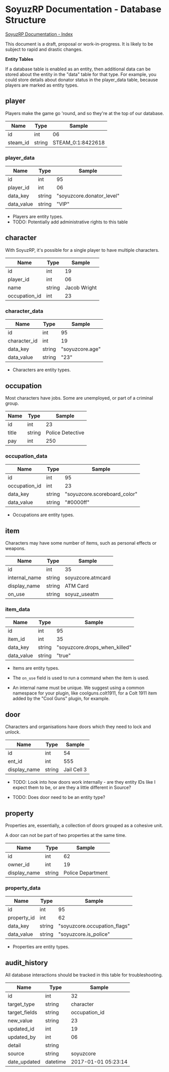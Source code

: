# SoyuzRP Documentation - Database Structure

[SoyuzRP Documentation - Index](https://abc.github.io/SoyuzRP)

This document is a draft, proposal or work-in-progress. It is likely to be 
subject to rapid and drastic changes. 

**Entity Tables**

If a database table is enabled as an entity, then additional data can be stored 
about the entity in the "data" table for that type. For example, you could 
store details about donator status in the player_data table, because players 
are marked as entity types.

## player

Players make the game go 'round, and so they're at the top of our database.

| Name | Type | Sample |
| ---- | ---- | ------ |
| id | int | 06 |
| steam_id | string | STEAM_0:1:8422618 |

### player_data

| Name | Type | Sample |
| ---- | ---- | ------ |
| id | int | 95 |
| player_id | int | 06 |
| data_key | string | "soyuzcore.donator_level" |
| data_value | string | "VIP" |


* Players are entity types.
* TODO: Potentially add administrative rights to this table


## character

With SoyuzRP, it's possible for a single player to have multiple characters.

| Name | Type | Sample |
| ---- | ---- | ------ |
| id | int | 19 |
| player_id | int | 06 |
| name | string | Jacob Wright |
| occupation_id | int | 23 |

### character_data

| Name | Type | Sample |
| ---- | ---- | ------ |
| id | int | 95 |
| character_id | int | 19 |
| data_key | string | "soyuzcore.age" |
| data_value | string | "23" |

* Characters are entity types.

## occupation

Most characters have jobs. Some are unemployed, or part of a criminal group.

| Name | Type | Sample |
| ---- | ---- | ------ |
| id | int | 23 |
| title | string | Police Detective |
| pay | int | 250 |

### occupation_data

| Name | Type | Sample |
| ---- | ---- | ------ |
| id | int | 95 |
| occupation_id | int | 23 |
| data_key | string | "soyuzcore.scoreboard_color" |
| data_value | string | "#0000ff" |

* Occupations are entity types.

## item

Characters may have some number of items, such as personal effects or weapons.

| Name | Type | Sample |
| ---- | ---- | ------ |
| id | int | 35 |
| internal_name | string | soyuzcore.atmcard |
| display_name | string | ATM Card |
| on_use | string | soyuz_useatm |

### item_data

| Name | Type | Sample |
| ---- | ---- | ------ |
| id | int | 95 |
| item_id | int | 35 |
| data_key | string | "soyuzcore.drops_when_killed" |
| data_value | string | "true" |

* Items are entity types.

* The `on_use` field is used to run a command when the item is used.

* An internal name must be unique. We suggest using a common namespace for 
your plugin, like coolguns.colt1911, for a Colt 1911 item added by the "Cool 
Guns" plugin, for example.

## door

Characters and organisations have doors which they need to lock and unlock. 

| Name | Type | Sample |
| ---- | ---- | ------ |
| id | int | 54 |
| ent_id | int | 555 |
| display_name | string | Jail Cell 3 |

* TODO: Look into how doors work internally - are they entity IDs like I 
	expect them to be, or are they a little different in Source?

* TODO: Does door need to be an entity type?

## property

Properties are, essentially, a collection of doors grouped as a cohesive unit.

A door can not be part of two properties at the same time.

| Name | Type | Sample |
| ---- | ---- | ------ |
| id | int | 62 |
| owner_id | int | 19 |
| display_name | string | Police Department |

### property_data

| Name | Type | Sample |
| ---- | ---- | ------ |
| id | int | 95 |
| property_id | int | 62 |
| data_key | string | "soyuzcore.occupation_flags" |
| data_value | string | "soyuzcore.is_police" |


* Properties are entity types.

## audit_history

All database interactions should be tracked in this table for troubleshooting.

| Name | Type | Sample |
| ---- | ---- | ------ |
| id | int | 32 |
| target_type | string | character |
| target_fields | string | occupation_id |
| new_value | string | 23 |
| updated_id | int | 19 |
| updated_by | int | 06 |
| detail | string | 
| source | string | soyuzcore |
| date_updated | datetime | 2017-01-01 05:23:14 |